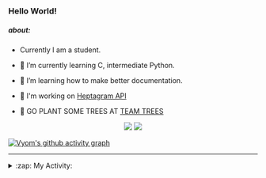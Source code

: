 ### Hello World!

##### about:
- Currently I am a student.
- 🌱 I’m currently learning C, intermediate Python.
- 🌱 I’m learning how to make better documentation.
- 🌱 I'm working on [Heptagram API](https://github.com/Heptagram-Bot/api)

- 🌱 GO PLANT SOME TREES AT [TEAM TREES](https://teamtrees.org/)

<p align="center">
  <a href="https://twitter.com/Vyvy_viM"><img target="_blank" src="https://img.shields.io/badge/twitter%20@Vyvy_viM-0D95E8?style=for-the-badge&logo=twitter&logoColor=white"/></a> 
  <a href="https://vyvy-vi.github.io/portfolio"><img target="_blank" src="https://img.shields.io/badge/-I_love_open_source-green?style=for-the-badge&logo=github&logoColor=black"/></a> 
</p>

[![Vyom's github activity graph](https://activity-graph.herokuapp.com/graph?username=Vyvy-vi)](https://github.com/ashutosh00710/github-readme-activity-graph)

---
<details>
  <summary>:zap: My Activity:</summary>
  
<!--START_SECTION:waka-->
**I'm a Night 🦉** 

```text
🌞 Morning    40 commits     █░░░░░░░░░░░░░░░░░░░░░░░░   6.37% 
🌆 Daytime    147 commits    █████░░░░░░░░░░░░░░░░░░░░   23.41% 
🌃 Evening    220 commits    ████████░░░░░░░░░░░░░░░░░   35.03% 
🌙 Night      221 commits    ████████░░░░░░░░░░░░░░░░░   35.19%

```
📅 **I'm Most Productive on Sunday** 

```text
Monday       64 commits     ██░░░░░░░░░░░░░░░░░░░░░░░   10.19% 
Tuesday      84 commits     ███░░░░░░░░░░░░░░░░░░░░░░   13.38% 
Wednesday    91 commits     ███░░░░░░░░░░░░░░░░░░░░░░   14.49% 
Thursday     75 commits     ███░░░░░░░░░░░░░░░░░░░░░░   11.94% 
Friday       53 commits     ██░░░░░░░░░░░░░░░░░░░░░░░   8.44% 
Saturday     91 commits     ███░░░░░░░░░░░░░░░░░░░░░░   14.49% 
Sunday       170 commits    ██████░░░░░░░░░░░░░░░░░░░   27.07%

```


📊 **This Week I Spent My Time On** 

```text
🔥 Editors: 
Vim                      9 hrs 25 mins       █████████████████████████   100.0%

🐱‍💻 Projects: 
Linkfree                 6 hrs 11 mins       ████████████████░░░░░░░░░   65.7% 
discord-bot              1 hr 25 mins        ███░░░░░░░░░░░░░░░░░░░░░░   15.2% 
commit-your-code-bot     1 hr 2 mins         ██░░░░░░░░░░░░░░░░░░░░░░░   11.13% 
Shepherd-bot             44 mins             ██░░░░░░░░░░░░░░░░░░░░░░░   7.82% 
protocol-Info            0 secs              ░░░░░░░░░░░░░░░░░░░░░░░░░   0.14%

```


 Last Updated on 26/10/2021
<!--END_SECTION:waka-->
</details>
